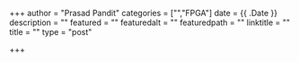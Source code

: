 +++
author = "Prasad Pandit"
categories = ["","FPGA"]
date = {{ .Date }}
description = ""
featured = ""
featuredalt = ""
featuredpath = ""
linktitle = ""
title = ""
type = "post"

+++

